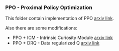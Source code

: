 ### PPO - Proximal Policy Optimization

This folder contain implementation of PPO [arxiv link](https://arxiv.org/abs/1707.06347).

Also there are some modifications:
* PPO + ICM - Intrinsic Curiosity Module  [arxiv link](https://arxiv.org/abs/1705.05363)
* PPO + DRQ - Data regularized Q [arxiv link](https://arxiv.org/abs/2004.13649)